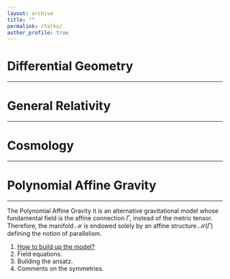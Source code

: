 ```yaml
---
layout: archive
title: ""
permalink: /talks/
author_profile: true
---
```



# Differential Geometry
---


# General Relativity
---


# Cosmology
---


# Polynomial Affine Gravity
---

The Polynomial Affine Gravity it is an alternative gravitational model whose fundamental field is the affine connection $\Gamma$, instead
of the metric tensor. Therefore, the manifold $\mathcal{M}$ is endowed solely by an affine structure $\mathcal{M}\left(\Gamma\right)$
defining the notion of parallelism.

1. [How to build up the model?](/files/Action_PAG_2D.pdf.pdf)
2. Field equations.
3. Building the ansatz.
4. Comments on the symmetries.
